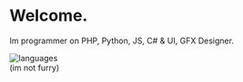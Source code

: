 # Welcome.
Im programmer on PHP, Python, JS, C# & UI, GFX Designer.

![languages](https://github-readme-stats.vercel.app/api/top-langs/?username=WoidZero&theme=dark&custom_title=Languages&layout=compact)
<br>
(im not furry)
